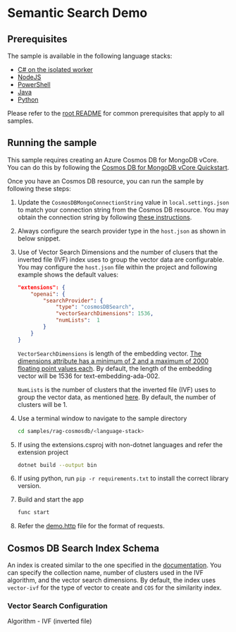 # Semantic Search Demo

## Prerequisites

The sample is available in the following language stacks:

* [C# on the isolated worker](csharp-ooproc/)
* [NodeJS](nodejs/)
* [PowerShell](powershell/)
* [Java](java/)
* [Python](python/)

Please refer to the [root README](../../README.md#requirements) for common prerequisites that apply to all samples.

## Running the sample

This sample requires creating an Azure Cosmos DB for MongoDB vCore. You can do this by following the [Cosmos DB for MongoDB vCore Quickstart](https://learn.microsoft.com/azure/cosmos-db/mongodb/vcore/quickstart-portal).

Once you have an Cosmos DB resource, you can run the sample by following these steps:

1. Update the `CosmosDBMongoConnectionString` value in `local.settings.json` to match your connection string from the Cosmos DB resource. You may obtain the connection string by following [these instructions](https://learn.microsoft.com/azure/cosmos-db/mongodb/vcore/quickstart-portal#get-cluster-credentials).
1. Always configure the search provider type in the `host.json` as shown in below snippet.
1. Use of Vector Search Dimensions and the number of clusers that the inverted file (IVF) index uses to group the vector data are configurable. You may configure the `host.json` file within the project and following example shows the default values:

    ```json
    "extensions": {
        "openai": {
            "searchProvider": {
                "type": "cosmosDBSearch",
                "vectorSearchDimensions": 1536,
                "numLists":  1
            }
        }
    }
    ```

    `VectorSearchDimensions` is length of the embedding vector. [The dimensions attribute has a minimum of 2 and a maximum of 2000 floating point values each](https://learn.microsoft.com/azure/cosmos-db/mongodb/vcore/vector-search#create-an-vector-index-using-ivf). By default, the length of the embedding vector will be 1536 for text-embedding-ada-002.

    `NumLists` is the number of clusters that the inverted file (IVF) uses to group the vector data, as mentioned [here](https://learn.microsoft.com/azure/cosmos-db/mongodb/vcore/vector-search#create-an-vector-index-using-ivf). By default, the number of clusters will be 1.

1. Use a terminal window to navigate to the sample directory

    ```sh
    cd samples/rag-cosmosdb/<language-stack>
    ```

1. If using the extensions.csproj with non-dotnet languages and refer the extension project

    ```sh
    dotnet build --output bin
    ```
2. If using python, run `pip -r requirements.txt` to install the correct library version.
1. Build and start the app

    ```sh
    func start
    ```

1. Refer the [demo.http](demo.http) file for the format of requests.

## Cosmos DB Search Index Schema

An index is created similar to the one specified in the [documentation](https://learn.microsoft.com/azure/cosmos-db/mongodb/vcore/vector-search#create-an-vector-index-using-ivf). You can specify the collection name, number of clusters used in the IVF algorithm, and the vector search dimensions. By default, the index uses `vector-ivf` for the type of vector to create and `COS` for the similarity index.

### Vector Search Configuration

Algorithm - IVF (inverted file)
